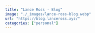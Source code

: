 ```yaml
---
title: "Lance Ross - Blog"
image: "./_images/lance-ross-blog.webp"
url: "https://blog.lanceross.xyz/"
categories: ["personal"]
---
```

